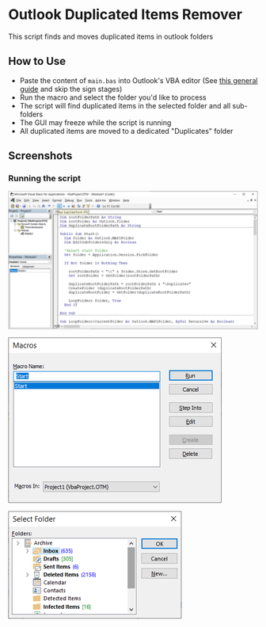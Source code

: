 # Outlook Duplicated Items Remover

This script finds and moves duplicated items in outlook folders

## How to Use

* Paste the content of `main.bas` into  Outlook's VBA editor (See [this general guide](https://www.slipstick.com/developer/how-to-use-outlooks-vba-editor/) and skip the sign stages)
* Run the macro and select the folder you'd like to process
* The script will find duplicated items in the selected folder and all sub-folders
* The GUI may freeze while the script is running
* All duplicated items are moved to a dedicated "Duplicates" folder

## Screenshots

### Running the script

![Step 1](./docs/images/usage-step-1.png)

![Step 2](./docs/images/usage-step-2.png)

![Step 3](./docs/images/usage-step-3.png)

